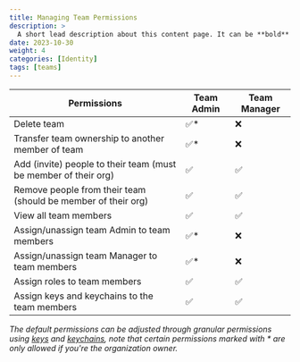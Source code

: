 ```yaml
---
title: Managing Team Permissions
description: >
  A short lead description about this content page. It can be **bold** or _italic_ and can be split over multiple paragraphs.
date: 2023-10-30
weight: 4
categories: [Identity]
tags: [teams]
---
```


| Permissions                                                     | Team Admin  | Team Manager |
|-----------------------------------------------------------------|-------------|--------------|
| Delete team                                                     | ✅*        | ❌           |
| Transfer team ownership to another member of team               | ✅*        | ❌           |
| Add (invite) people to their team (must be member of their org) | ✅         | ✅           |
| Remove people from their team (should be member of their org)   | ✅         | ✅           |
| View all team members                                           | ✅         | ✅           |
| Assign/unassign team Admin to team members                      | ✅*        | ❌           |
| Assign/unassign team Manager to team members                    | ✅*        | ❌           |
| Assign roles to team members                                    | ✅         | ✅           |
| Assign keys and keychains to the team members                   | ✅         | ✅           |


_The default permissions can be adjusted through granular permissions using [keys](/cloud/security/keys/) and [keychains](/cloud/security/keychains/), note that certain permissions marked with * are only allowed if you're the organization owner._
